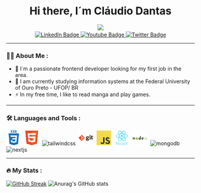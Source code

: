 <div id="header" align="center">
  <h1>Hi there, I´m Cláudio Dantas</h1>
  <img src="https://media.giphy.com/media/v1.Y2lkPTc5MGI3NjExZDRhMjk1N2NhMDcxN2E0NTI4Mjg2NTRiOWUwYzBmMTFlNTA0Njc5YyZlcD12MV9pbnRlcm5hbF9naWZzX2dpZklkJmN0PWc/CuuSHzuc0O166MRfjt/giphy.gif" width="100"/>
  <div id="badges">
    <a href="">
      <img src="https://img.shields.io/badge/LinkedIn-blue?style=for-the-badge&logo=linkedin&logoColor=white" alt="LinkedIn Badge"/>
    </a>
  <a href="">
    <img src="https://img.shields.io/badge/YouTube-red?style=for-the-badge&logo=youtube&logoColor=white" alt="Youtube Badge"/>
    </a>
  <a href="" >
    <img src="https://img.shields.io/badge/Twitter-blue?style=for-the-badge&logo=twitter&logoColor=white" alt="Twitter Badge"/>
   </a>
    

</div>
  </div>
  
---
### :woman_technologist: About Me :
- :telescope: I´m a passionate frontend developer looking for my first job in the area. 
- :seedling: I am currently studying information systems at the Federal University of Ouro Preto - UFOP/ BR
- :zap: In my free time, I like to read manga and play games.

---

### :hammer_and_wrench: Languages and Tools :
<div>
  <img src="https://github.com/devicons/devicon/blob/master/icons/css3/css3-plain-wordmark.svg"  title="CSS3" alt="CSS" width="40" height="40"/>&nbsp;
  <img src="https://github.com/devicons/devicon/blob/master/icons/html5/html5-original.svg" title="HTML5" alt="HTML" width="40" height="40"/>&nbsp;
   <img src="https://cdn.jsdelivr.net/gh/devicons/devicon/icons/tailwindcss/tailwindcss-plain.svg" title="tailwindcss" alt="tailwindcss" width="40" height="40"/>&nbsp;
  <img src="https://github.com/devicons/devicon/blob/master/icons/git/git-original-wordmark.svg" title="Git" **alt="Git" width="40" height="40"/>&nbsp;
 <img src="https://github.com/devicons/devicon/blob/master/icons/javascript/javascript-original.svg" title="JavaScript" alt="JavaScript" width="40" height="40"/>&nbsp;
 <img src="https://github.com/devicons/devicon/blob/master/icons/react/react-original-wordmark.svg" title="React" alt="React" width="40" height="40"/>&nbsp;
 <img src="https://github.com/devicons/devicon/blob/master/icons/nodejs/nodejs-original-wordmark.svg" title="NodeJS" alt="NodeJS" width="40" height="40"/>&nbsp;
 <img src="https://cdn.jsdelivr.net/gh/devicons/devicon/icons/mongodb/mongodb-plain-wordmark.svg" title="mongodb" alt="mongodb" width="40" height="40"/>&nbsp;
  <img src="https://cdn.jsdelivr.net/gh/devicons/devicon/icons/nextjs/nextjs-original-wordmark.svg" title="nextjs" alt="nextjs" width="40" height="40"/>&nbsp;
 
  </div>
  
  ---

### :fire: My Stats :
[![GitHub Streak](http://github-readme-streak-stats.herokuapp.com?user=CDInacio&theme=oneDark&background=000000)](https://git.io/streak-stats)
![Anurag's GitHub stats](https://github-readme-stats.vercel.app/api?username=CDInacio&show_icons=true&theme=onedark)
